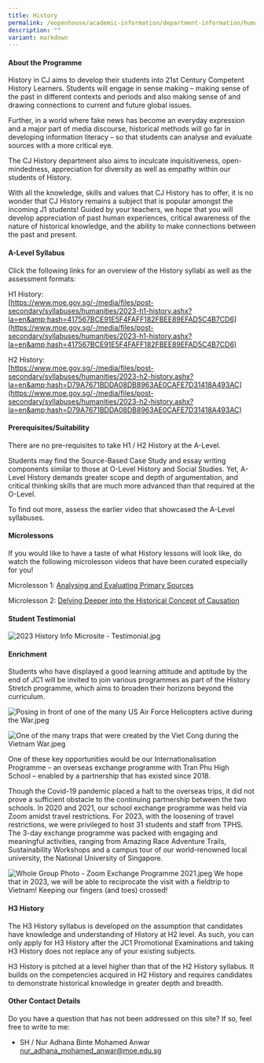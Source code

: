 ```yaml
---
title: History
permalink: /eopenhouse/academic-information/department-information/humanities/history/
description: ""
variant: markdown
---
```

#### **About the Programme**

History in CJ aims to develop their students into 21st Century Competent History Learners. Students will engage in sense making – making sense of the past in different contexts and periods and also making sense of and drawing connections to current and future global issues.&nbsp;

  

Further, in a world where fake news has become an everyday expression and a major part of media discourse, historical methods will go far in developing information literacy – so that students can analyse and evaluate sources with a more critical eye.&nbsp;

  

The CJ History department also aims to inculcate inquisitiveness, open-mindedness, appreciation for diversity as well as empathy within our students of History.&nbsp;&nbsp;

  

With all the knowledge, skills and values that CJ History has to offer, it is no wonder that CJ History remains a subject that is popular amongst the incoming J1 students! Guided by your teachers, we hope that you will develop appreciation of past human experiences, critical awareness of the nature of historical knowledge, and the ability to make connections between the past and present.

#### **A-Level Syllabus**

Click the following links for an overview of the History syllabi as well as the assessment formats:  

H1 History: <br>
[https://www.moe.gov.sg/-/media/files/post-secondary/syllabuses/humanities/2023-h1-history.ashx?la=en&amp;hash=417567BCE91E5F4FAFF182FBEE89EFAD5C4B7CD6](https://www.moe.gov.sg/-/media/files/post-secondary/syllabuses/humanities/2023-h1-history.ashx?la=en&amp;hash=417567BCE91E5F4FAFF182FBEE89EFAD5C4B7CD6)  
  

H2 History: <br>
[https://www.moe.gov.sg/-/media/files/post-secondary/syllabuses/humanities/2023-h2-history.ashx?la=en&amp;hash=D79A7671BDDA08DB8963AE0CAFE7D31418A493AC](https://www.moe.gov.sg/-/media/files/post-secondary/syllabuses/humanities/2023-h2-history.ashx?la=en&amp;hash=D79A7671BDDA08DB8963AE0CAFE7D31418A493AC)  

#### **Prerequisites/Suitability**

There are no pre-requisites to take H1 / H2 History at the A-Level.&nbsp;

  

Students may find the Source-Based Case Study and essay writing components similar to those at O-Level History and Social Studies. Yet, A-Level History demands greater scope and depth of argumentation, and critical thinking skills that are much more advanced than that required at the O-Level.&nbsp;

  

To find out more, assess the earlier video that showcased the A-Level syllabuses.&nbsp;

#### **Microlessons**

If you would like to have a taste of what History lessons will look like, do watch the following microlesson videos that have been curated especially for you!

  

Microlesson 1: [Analysing and Evaluating Primary Sources](https://drive.google.com/file/d/1vuq4-ZDBLJaB5a_eSZTLtaWTbO4Gr2Mi/view?usp=share_link)

  

Microlesson 2: [Delving Deeper into the Historical Concept of Causation](https://drive.google.com/file/d/1ZdLzx1C3wWxzcPvlWNFK_dBuO9skYwEH/view?usp=share_link)&nbsp;

#### **Student Testimonial**

![2023 History Info Microsite - Testimonial.jpg](/images/2023%20history%20info%20microsite%20-%20testimonial.jpg)

#### **Enrichment**

Students who have displayed a good learning attitude and aptitude by the end of JC1 will be invited to join various programmes as part of the History Stretch programme, which aims to broaden their horizons beyond the curriculum.

![Posing in front of one of the many US Air Force Helicopters active during the War.jpeg](/images/posing%20in%20front%20of%20one%20of%20the%20many%20us%20air%20force%20helicopters%20active%20during%20the%20war.jpeg)

![One of the many traps that were created by the Viet Cong during the Vietnam War.jpeg](/images/one%20of%20the%20many%20traps%20that%20were%20created%20by%20the%20viet%20cong%20during%20the%20vietnam%20war.jpeg)

One of these key opportunities would be our Internationalisation Programme&nbsp;–&nbsp;an overseas exchange programme with Tran Phu High School&nbsp;–&nbsp;enabled by a partnership that has existed since 2018.

  

Though the Covid-19 pandemic placed a halt to the overseas trips, it did not prove a sufficient obstacle to the continuing partnership between the two schools. In 2020 and 2021, our school exchange programme was held via Zoom amidst travel restrictions. For 2023, with the loosening of travel restrictions, we were privileged to host 31 students and staff from TPHS. The 3-day exchange programme was packed with engaging and meaningful activities, ranging from Amazing Race Adventure Trails, Sustainability Workshops and a campus tour of our world-renowned local university, the National University of Singapore.&nbsp;&nbsp;

![Whole Group Photo - Zoom Exchange Programme 2021.jpeg](/images/whole%20group%20photo%20-%20zoom%20exchange%20programme%202021.jpeg)
We hope that in 2023, we will be able to reciprocate the visit with a fieldtrip to Vietnam! Keeping our fingers (and toes) crossed!&nbsp;

#### **H3 History**

The H3 History syllabus is developed on the assumption that candidates have knowledge and understanding of History at H2 level. As such, you can only apply for H3 History after the JC1 Promotional Examinations and taking H3 History does not replace any of your existing subjects.

  

H3 History is pitched at a level higher than that of the H2 History syllabus. It builds on the competencies acquired in H2 History and requires candidates to demonstrate historical knowledge in greater depth and breadth.

#### **Other Contact Details**

Do you have a question that has not been addressed on this site? If so, feel free to write to me:

  

*   SH / Nur Adhana Binte Mohamed Anwar <br>
    [nur\_adhana\_mohamed\_anwar@moe.edu.sg](mailto:nur_adhana_mohamed_anwar@moe.edu.sg)